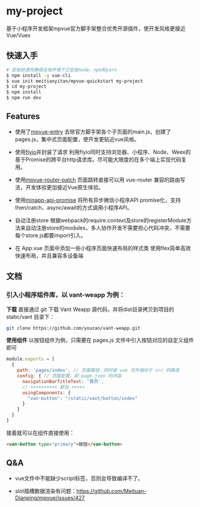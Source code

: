 # my-project
基于小程序开发框架mpvue官方脚手架整合优秀开源插件，使开发风格更接近Vue/Vuex

## 快速入手

``` bash
# 安装前请先确保全局环境下已安装node、npm和yarn
$ npm install -g vue-cli
$ vue init meitianyitan/mpvue-quickstart my-project
$ cd my-project
$ npm install
$ npm run dev
```

## Features

* 使用了[mpvue-entry](https://github.com/F-loat/mpvue-entry)
去除官方脚手架各个子页面的main.js，创建了pages.js，集中式页面配置，使开发更贴近vue风格。

* 使用[flyio](https://github.com/wendux/fly)并封装了请求
利用flyio同时支持浏览器、小程序、Node、Weex的基于Promise的跨平台http请求库。尽可能大限度的在多个端上实现代码复用。

* 使用[mpvue-router-patch](https://github.com/F-loat/mpvue-router-patch)
页面跳转直接可以用 vue-router 兼容的路由写法，开发体验更加接近Vue原生体验。

* 使用[minapp-api-promise](https://github.com/bigmeow/minapp-api-promise)
将所有异步微信小程序API promise化，支持then/catch、async/await的方式调用小程序API。

* 自动注册store
根据webpack的require.context及store的registerModule方法来自动注册store的modules，多人协作开发不需要担心代码冲突，不需要每个store.js都要import引入。

* 在 App.vue 页面中添加一些小程序页面快速布局的样式类
使用flex简单高效快速布局，并且兼容多设备端

## 文档
### 引入小程序组件库，以 vant-weapp 为例：

**下载**
直接通过 git 下载 Vant Weapp 源代码，并将dist目录拷贝到项目的 static/vant 目录下：
``` bash
git clone https://github.com/youzan/vant-weapp.git
```
**使用组件**
以按钮组件为例，只需要在 pages.js 文件中引入按钮对应的自定义组件即可

``` js
module.exports = [
  {
    path: 'pages/index', // 页面路径，同时是 vue 文件相对于 src 的路径
    config: { // 页面配置，即 page.json 的内容
      navigationBarTitleText: '首页',
      // ++++++++++ 新加 +++++
      usingComponents: {
        "van-button": "/static/vant/button/index"
      }
    }
  }
]
```
接着就可以在组件直接使用：
```html
<van-button type="primary">按钮</van-button>
```

## Q&A

* vue文件中不能缺少script标签，否则会导致编译不了。

* slot插槽数据渲染有问题：https://github.com/Meituan-Dianping/mpvue/issues/427
